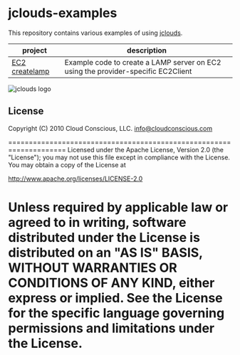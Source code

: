 # jclouds-examples

This repository contains various examples of using
[jclouds](https://github.com/jclouds/jclouds).

<table>
  <thead><tr><th>project</th><th>description</th></tr></thead>
  <tbody>
    <tr>
      <td><a href="jclouds-examples/tree/master/ec2-createlamp/">EC2 createlamp</a></td>
      <td>Example code to create a LAMP server on EC2 using the provider-specific EC2Client</td>
    </tr>
  </tbody>
</table>

![jclouds logo](http://cloud.github.com/downloads/jclouds/jclouds/jclouds_centered.jpg)

## License

Copyright (C) 2010 Cloud Conscious, LLC. <info@cloudconscious.com>

====================================================================
Licensed under the Apache License, Version 2.0 (the "License");
you may not use this file except in compliance with the License.
You may obtain a copy of the License at

http://www.apache.org/licenses/LICENSE-2.0

Unless required by applicable law or agreed to in writing, software
distributed under the License is distributed on an "AS IS" BASIS,
WITHOUT WARRANTIES OR CONDITIONS OF ANY KIND, either express or implied.
See the License for the specific language governing permissions and
limitations under the License.
====================================================================

